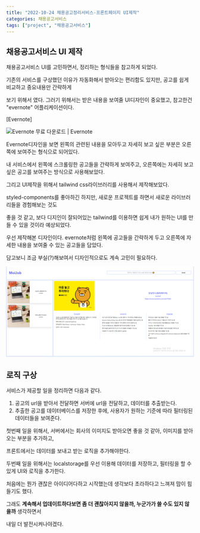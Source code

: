 ```yaml
---
title: "2022-10-24 채용공고정리서비스-프론트페이지 UI제작"
categories: 채용공고서비스
tags: ["project", "채용공고서비스"]
---
```




## 채용공고서비스 UI 제작

채용공고서비스 UI를 고민하면서, 정리하는 형식들을 참고하게 되었다. 

기존의 서비스를 구상했던 이유가 자동화해서 받아오는 편리함도 있지만, 공고를 쉽게 비교하고 중요내용만 간략하게 

보기 위해서 였다. 그러기 위해서는 받은 내용을 보여줄 UI디자인이 중요했고, 참고한건 "evernote" 어플리케이션이다.

[Evernote]

![Evernote 무료 다운로드 | Evernote](https://evernote.com/c/assets/download/evernote_platforms.png?775a7856b9196431)

Evernote디자인을 보면 왼쪽의 관련된 내용을 모아두고 자세히 보고 싶은 부분은 오른쪽에 보여주는 형식으로 되어있다.

내 서비스에서 왼쪽에 스크롤링한 공고들을 간략하게 보여주고, 오른쪽에는 자세히 보고싶은 공고를 보여주는 방식으로 사용해보았다.



그리고 UI제작을 위해서 tailwind css라이브러리를 사용해서 제작해보았다. 

styled-components를 좋아하긴 하지만, 새로운 프로젝트를 하면서 새로운 라이브러리들을 경험해보는 것도 

좋을 것 같고, 보다 디지인이 잘되어있는 tailwind를 이용하면 쉽게 내가 원하는 UI를 만들 수 있을 것이라 예상되었다.



우선 제작해본 디자인이다. evernote처럼 왼쪽에 공고들을 간략하게 두고 오른쪽에 자세한 내용을 보여줄 수 있는 공고들을 담았다.

담고보니 조금 부실(?)해보여서 디자인적으로도 계속 고민이 필요하다.



![image-20221025030622589](../assets/img/2022-10-24-채용공고서비스8/image-20221025030622589.png)



## 로직 구상

서비스가 제공할 일을 정리하면 다음과 같다.

1. 공고의 url을 받아서 전달하면 서버에 url을 전달하고, 데이터를 추출받는다.
2. 추출한 공고를 데이터베이스를 저장한 후에, 사용자가 원하는 기준에 따라 필터링된 데이터들을 보여준다.



첫번째 일을 위해서, 서버에서는 회사의 이미지도 받아오면 좋을 것 같아, 이미지를 받아오는 부분을 추가하고,

프론트에서는 데이터를 보내고 받는 로직을 추가해야한다.



두번째 일을 위해서는 localstorage를 우선 이용해 데이터를 저장하고, 필터링을 할 수 있게 UI와 로직을 추가한다.



처음에는 뭔가 괜찮은 아이디어다하고 시작했는데 생각보다 초라하다고 느껴져 맘이 힘들기도 했다.

그래도 **계속해서 업데이트하다보면 좀 더 괜찮아지지 않을까, 누군가가 쓸 수도 있지 않을까** 생각하면서 

내일 더 발전시켜나야겠다.